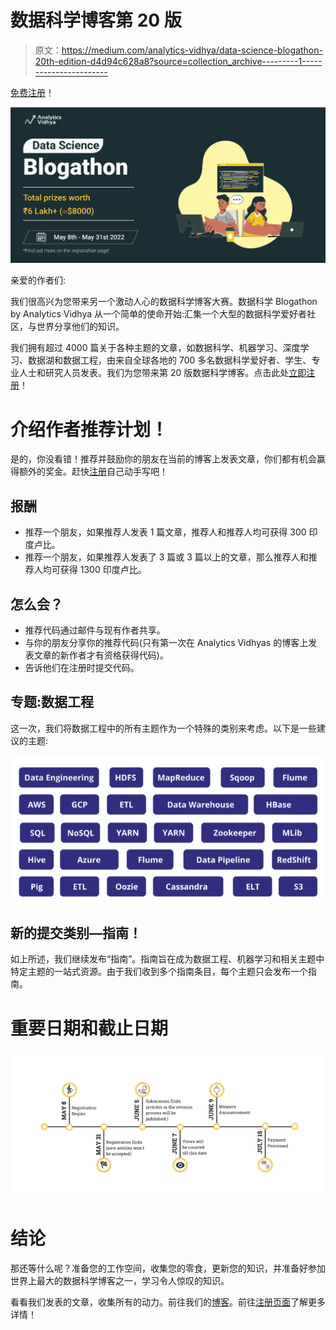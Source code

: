 # 数据科学博客第 20 版

> 原文：<https://medium.com/analytics-vidhya/data-science-blogathon-20th-edition-d4d94c628a8?source=collection_archive---------1----------------------->

[免费注册](https://datahack.analyticsvidhya.com/contest/data-science-blogathon-20/?utm_source=medium&utm_medium=announcement_article&utm_campaign=blogathon)！

![](img/7bf2f5572559ad98f4e80e6eeb53e5eb.png)

亲爱的作者们:

我们很高兴为您带来另一个激动人心的数据科学博客大赛。数据科学 Blogathon by Analytics Vidhya 从一个简单的使命开始:汇集一个大型的数据科学爱好者社区，与世界分享他们的知识。

我们拥有超过 4000 篇关于各种主题的文章，如数据科学、机器学习、深度学习、数据湖和数据工程，由来自全球各地的 700 多名数据科学爱好者、学生、专业人士和研究人员发表。我们为您带来第 20 版数据科学博客。点击此处[立即注册](https://datahack.analyticsvidhya.com/contest/data-science-blogathon-20/?utm_source=medium&utm_medium=announcement_article&utm_campaign=blogathon)！

# 介绍作者推荐计划！

是的，你没看错！推荐并鼓励你的朋友在当前的博客上发表文章，你们都有机会赢得额外的奖金。赶快[注册](https://datahack.analyticsvidhya.com/contest/data-science-blogathon-20/?utm_source=medium&utm_medium=announcement_article&utm_campaign=blogathon)自己动手写吧！

## 报酬

*   推荐一个朋友，如果推荐人发表 1 篇文章，推荐人和推荐人均可获得 300 印度卢比。
*   推荐一个朋友，如果推荐人发表了 3 篇或 3 篇以上的文章，那么推荐人和推荐人均可获得 1300 印度卢比。

## 怎么会？

*   推荐代码通过邮件与现有作者共享。
*   与你的朋友分享你的推荐代码(只有第一次在 Analytics Vidhyas 的博客上发表文章的新作者才有资格获得代码)。
*   告诉他们在注册时提交代码。

## 专题:数据工程

这一次，我们将数据工程中的所有主题作为一个特殊的类别来考虑。以下是一些建议的主题:

![](img/6b341ebd3cde19817a3dc3cbad610feb.png)

## 新的提交类别—指南！

如上所述，我们继续发布“指南”。指南旨在成为数据工程、机器学习和相关主题中特定主题的一站式资源。由于我们收到多个指南条目，每个主题只会发布一个指南。

# 重要日期和截止日期

![](img/82cde4d9f1c0f7862c6e58f529aa8a1b.png)

# 结论

那还等什么呢？准备您的工作空间，收集您的零食，更新您的知识，并准备好参加世界上最大的数据科学博客之一，学习令人惊叹的知识。

看看我们发表的文章，收集所有的动力。前往我们的[博客](https://www.analyticsvidhya.com/blog/)。前往[注册页面](https://datahack.analyticsvidhya.com/contest/data-science-blogathon-20/?utm_source=medium&utm_medium=announcement_article&utm_campaign=blogathon)了解更多详情！